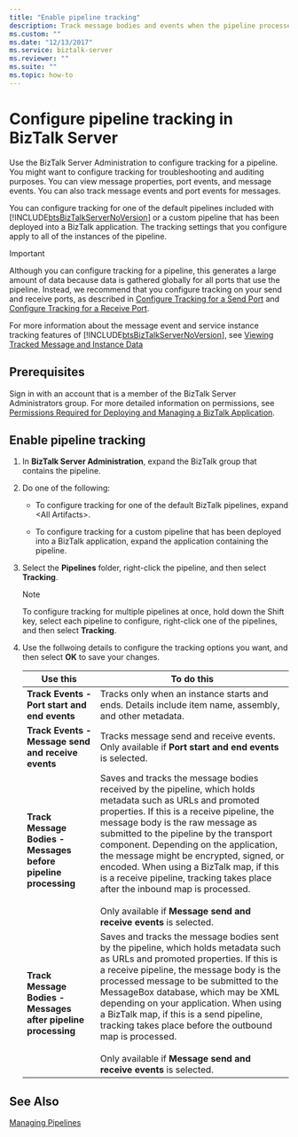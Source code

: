 ```yaml
---
title: "Enable pipeline tracking"
description: Track message bodies and events when the pipeline processes messages in BizTalk Server
ms.custom: ""
ms.date: "12/13/2017"
ms.service: biztalk-server
ms.reviewer: ""
ms.suite: ""
ms.topic: how-to
---
```

# Configure pipeline tracking in BizTalk Server
Use the BizTalk Server Administration to configure tracking for a pipeline. You might want to configure tracking for troubleshooting and auditing purposes. You can view message properties, port events, and message events. You can also track message events and port events for messages.  
  
 You can configure tracking for one of the default pipelines included with [!INCLUDE[btsBizTalkServerNoVersion](../includes/btsbiztalkservernoversion-md.md)] or a custom pipeline that has been deployed into a BizTalk application. The tracking settings that you configure apply to all of the instances of the pipeline.  
  
> [!IMPORTANT]
>  Although you can configure tracking for a pipeline, this generates a large amount of data because data is gathered globally for all ports that use the pipeline. Instead, we recommend that you configure tracking on your send and receive ports, as described in [Configure Tracking for a Send Port](../core/how-to-configure-tracking-for-a-send-port.md) and [Configure Tracking for a Receive Port](../core/how-to-configure-tracking-for-a-receive-port.md).  
  
 For more information about the message event and service instance tracking features of [!INCLUDE[btsBizTalkServerNoVersion](../includes/btsbiztalkservernoversion-md.md)], see [Viewing Tracked Message and Instance Data](../core/viewing-tracked-message-and-instance-data.md)  
  
## Prerequisites  
Sign in with an account that is a member of the BizTalk Server Administrators group. For more detailed information on permissions, see [Permissions Required for Deploying and Managing a BizTalk Application](../core/permissions-required-for-deploying-and-managing-a-biztalk-application.md).  
  
## Enable pipeline tracking
  
1.  In **BizTalk Server Administration**, expand the BizTalk group that contains the pipeline. 
  
2.  Do one of the following:  
  
    -   To configure tracking for one of the default BizTalk pipelines, expand \<All Artifacts\>.  
  
    -   To configure tracking for a custom pipeline that has been deployed into a BizTalk application, expand the application containing the pipeline.  
  
3.  Select the **Pipelines** folder, right-click the pipeline, and then select **Tracking**.  
  
    > [!NOTE]
    >  To configure tracking for multiple pipelines at once, hold down the Shift key, select each pipeline to configure, right-click one of the pipelines, and then select **Tracking**.  
  
4.  Use the follwoing details to configure the tracking options you want, and then select **OK** to save your changes.  
  
    |Use this|To do this|  
    |--------------|----------------|  
    |**Track Events - Port start and end events**|Tracks only when an instance starts and ends. Details include item name, assembly, and other metadata.|  
    |**Track Events - Message send and receive events**|Tracks message send and receive events. Only available if **Port start and end events** is selected.|  
    |**Track Message Bodies - Messages before pipeline processing**|Saves and tracks the message bodies received by the pipeline, which holds metadata such as URLs and promoted properties. If this is a receive pipeline, the message body is the raw message as submitted to the pipeline by the transport component. Depending on the application, the message might be encrypted, signed, or encoded. When using a BizTalk map, if this is a receive pipeline, tracking takes place after the inbound map is processed.<br /><br /> Only available if **Message send and receive events** is selected.|  
    |**Track Message Bodies - Messages after pipeline processing**|Saves and tracks the message bodies sent by the pipeline, which holds metadata such as URLs and promoted properties. If this is a receive pipeline, the message body is the processed message to be submitted to the MessageBox database, which may be XML depending on your application. When using a BizTalk map, if this is a send pipeline, tracking takes place before the outbound map is processed.<br /><br /> Only available if **Message send and receive events** is selected.|  
  
## See Also  
 [Managing Pipelines](../core/managing-pipelines.md)
